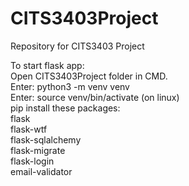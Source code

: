 # CITS3403Project
Repository for CITS3403 Project

To start flask app:  
Open CITS3403Project folder in CMD.  
Enter: python3 -m venv venv  
Enter: source venv/bin/activate (on linux)  
pip install these packages:  
flask  
flask-wtf  
flask-sqlalchemy  
flask-migrate  
flask-login  
email-validator  

